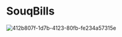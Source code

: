 # SouqBills
![412b807f-1d7b-4123-80fb-fe234a57315e](https://user-images.githubusercontent.com/55447090/122427905-c3f8c480-cf91-11eb-86f4-aee0de245d7c.jpg)
